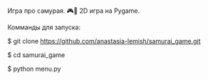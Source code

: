 Игра про самурая.
🎮🐍 2D игра на Pygame.

Комманды для запуска:

$ git clone https://github.com/anastasia-lemish/samurai_game.git

$ cd samurai_game

$ python menu.py

